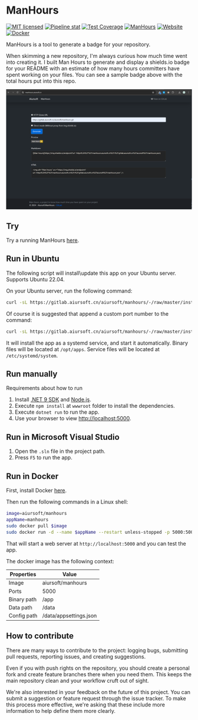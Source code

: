 # ManHours

[![MIT licensed](https://img.shields.io/badge/license-MIT-blue.svg)](https://gitlab.aiursoft.cn/aiursoft/ManHours/-/blob/master/LICENSE)
[![Pipeline stat](https://gitlab.aiursoft.cn/aiursoft/ManHours/badges/master/pipeline.svg)](https://gitlab.aiursoft.cn/aiursoft/ManHours/-/pipelines)
[![Test Coverage](https://gitlab.aiursoft.cn/aiursoft/ManHours/badges/master/coverage.svg)](https://gitlab.aiursoft.cn/aiursoft/ManHours/-/pipelines)
[![ManHours](https://manhours.aiursoft.cn/r/gitlab.aiursoft.cn/aiursoft/ManHours.svg)](https://gitlab.aiursoft.cn/aiursoft/ManHours/-/commits/master?ref_type=heads)
[![Website](https://img.shields.io/website?url=https%3A%2F%2Fmanhours.aiursoft.cn)](https://manhours.aiursoft.cn/)
[![Docker](https://img.shields.io/docker/pulls/aiursoft/manhours.svg)](https://hub.docker.com/r/aiursoft/manhours)

ManHours is a tool to generate a badge for your repository.

When skimming a new repository, I'm always curious how much time went into creating it. I built Man Hours to generate and display a shields.io badge for your README with an estimate of how many hours committers have spent working on your files. You can see a sample badge above with the total hours put into this repo.

![overview](./screenshot.png)

## Try

Try a running ManHours [here](https://manhours.aiursoft.cn).

## Run in Ubuntu

The following script will install\update this app on your Ubuntu server. Supports Ubuntu 22.04.

On your Ubuntu server, run the following command:

```bash
curl -sL https://gitlab.aiursoft.cn/aiursoft/manhours/-/raw/master/install.sh | sudo bash
```

Of course it is suggested that append a custom port number to the command:

```bash
curl -sL https://gitlab.aiursoft.cn/aiursoft/manhours/-/raw/master/install.sh | sudo bash -s 8080
```

It will install the app as a systemd service, and start it automatically. Binary files will be located at `/opt/apps`. Service files will be located at `/etc/systemd/system`.

## Run manually

Requirements about how to run

1. Install [.NET 9 SDK](http://dot.net/) and [Node.js](https://nodejs.org/).
2. Execute `npm install` at `wwwroot` folder to install the dependencies.
3. Execute `dotnet run` to run the app.
4. Use your browser to view [http://localhost:5000](http://localhost:5000).

## Run in Microsoft Visual Studio

1. Open the `.sln` file in the project path.
2. Press `F5` to run the app.

## Run in Docker

First, install Docker [here](https://docs.docker.com/get-docker/).

Then run the following commands in a Linux shell:

```bash
image=aiursoft/manhours
appName=manhours
sudo docker pull $image
sudo docker run -d --name $appName --restart unless-stopped -p 5000:5000 -v /var/www/$appName:/data $image
```

That will start a web server at `http://localhost:5000` and you can test the app.

The docker image has the following context:

| Properties  | Value                            |
|-------------|----------------------------------|
| Image       | aiursoft/manhours                |
| Ports       | 5000                             |
| Binary path | /app                             |
| Data path   | /data                            |
| Config path | /data/appsettings.json           |

## How to contribute

There are many ways to contribute to the project: logging bugs, submitting pull requests, reporting issues, and creating suggestions.

Even if you with push rights on the repository, you should create a personal fork and create feature branches there when you need them. This keeps the main repository clean and your workflow cruft out of sight.

We're also interested in your feedback on the future of this project. You can submit a suggestion or feature request through the issue tracker. To make this process more effective, we're asking that these include more information to help define them more clearly.
